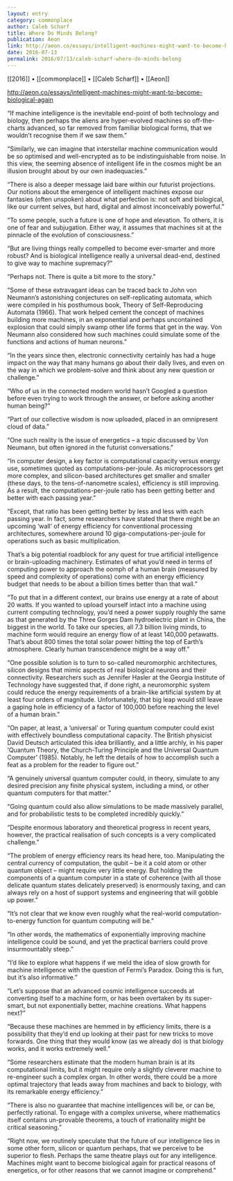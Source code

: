 ```yaml
---
layout: entry
category: commonplace
author: Caleb Scharf
title: Where Do Minds Belong?
publication: Aeon
link: http://aeon.co/essays/intelligent-machines-might-want-to-become-biological-again
date: 2016-07-13
permalink: 2016/07/13/caleb-scharf-where-do-minds-belong
---
```


[[2016]] • [[commonplace]] • [[Caleb Scharf]] • [[Aeon]]

http://aeon.co/essays/intelligent-machines-might-want-to-become-biological-again

“If machine intelligence is the inevitable end-point of both technology and biology, then perhaps the aliens are hyper-evolved machines so off-the-charts advanced, so far removed from familiar biological forms, that we wouldn’t recognise them if we saw them.”

“Similarly, we can imagine that interstellar machine communication would be so optimised and well-encrypted as to be indistinguishable from noise. In this view, the seeming absence of intelligent life in the cosmos might be an illusion brought about by our own inadequacies.”

“There is also a deeper message laid bare within our futurist projections. Our notions about the emergence of intelligent machines expose our fantasies (often unspoken) about what perfection is: not soft and biological, like our current selves, but hard, digital and almost inconceivably powerful.”

“To some people, such a future is one of hope and elevation. To others, it is one of fear and subjugation. Either way, it assumes that machines sit at the pinnacle of the evolution of consciousness.”

“But are living things really compelled to become ever-smarter and more robust? And is biological intelligence really a universal dead-end, destined to give way to machine supremacy?”

“Perhaps not. There is quite a bit more to the story.”

“Some of these extravagant ideas can be traced back to John von Neumann’s astonishing conjectures on self-replicating automata, which were compiled in his posthumous book, Theory of Self-Reproducing Automata (1966). That work helped cement the concept of machines building more machines, in an exponential and perhaps uncontained explosion that could simply swamp other life forms that get in the way. Von Neumann also considered how such machines could simulate some of the functions and actions of human neurons.”

“In the years since then, electronic connectivity certainly has had a huge impact on the way that many humans go about their daily lives, and even on the way in which we problem-solve and think about any new question or challenge.”

“Who of us in the connected modern world hasn’t Googled a question before even trying to work through the answer, or before asking another human being?”

“Part of our collective wisdom is now uploaded, placed in an omnipresent cloud of data.”

“One such reality is the issue of energetics – a topic discussed by Von Neumann, but often ignored in the futurist conversations.”

“In computer design, a key factor is computational capacity versus energy use, sometimes quoted as computations-per-joule. As microprocessors get more complex, and silicon-based architectures get smaller and smaller (these days, to the tens-of-nanometre scales), efficiency is still improving. As a result, the computations-per-joule ratio has been getting better and better with each passing year.”

“Except, that ratio has been getting better by less and less with each passing year. In fact, some researchers have stated that there might be an upcoming ‘wall’ of energy efficiency for conventional processing architectures, somewhere around 10 giga-computations-per-joule for operations such as basic multiplication.

That’s a big potential roadblock for any quest for true artificial intelligence or brain-uploading machinery. Estimates of what you’d need in terms of computing power to approach the oomph of a human brain (measured by speed and complexity of operations) come with an energy efficiency budget that needs to be about a billion times better than that wall.”

“To put that in a different context, our brains use energy at a rate of about 20 watts. If you wanted to upload yourself intact into a machine using current computing technology, you’d need a power supply roughly the same as that generated by the Three Gorges Dam hydroelectric plant in China, the biggest in the world. To take our species, all 7.3 billion living minds, to machine form would require an energy flow of at least 140,000 petawatts. That’s about 800 times the total solar power hitting the top of Earth’s atmosphere. Clearly human transcendence might be a way off.”

“One possible solution is to turn to so-called neuromorphic architectures, silicon designs that mimic aspects of real biological neurons and their connectivity. Researchers such as Jennifer Hasler at the Georgia Institute of Technology have suggested that, if done right, a neuromorphic system could reduce the energy requirements of a brain-like artificial system by at least four orders of magnitude. Unfortunately, that big leap would still leave a gaping hole in efficiency of a factor of 100,000 before reaching the level of a human brain.”

“On paper, at least, a ‘universal’ or Turing quantum computer could exist with effectively boundless computational capacity. The British physicist David Deutsch articulated this idea brilliantly, and a little archly, in his paper ‘Quantum Theory, the Church-Turing Principle and the Universal Quantum Computer’ (1985). Notably, he left the details of how to accomplish such a feat as a problem for the reader to figure out.”

“A genuinely universal quantum computer could, in theory, simulate to any desired precision any finite physical system, including a mind, or other quantum computers for that matter.”

“Going quantum could also allow simulations to be made massively parallel, and for probabilistic tests to be completed incredibly quickly.”

“Despite enormous laboratory and theoretical progress in recent years, however, the practical realisation of such concepts is a very complicated challenge.”

“The problem of energy efficiency rears its head here, too. Manipulating the central currency of computation, the qubit – be it a cold atom or other quantum object – might require very little energy. But holding the components of a quantum computer in a state of coherence (with all those delicate quantum states delicately preserved) is enormously taxing, and can always rely on a host of support systems and engineering that will gobble up power.”

“It’s not clear that we know even roughly what the real-world computation-to-energy function for quantum computing will be.”

“In other words, the mathematics of exponentially improving machine intelligence could be sound, and yet the practical barriers could prove insurmountably steep.”

“I’d like to explore what happens if we meld the idea of slow growth for machine intelligence with the question of Fermi’s Paradox. Doing this is fun, but it’s also informative.”

“Let’s suppose that an advanced cosmic intelligence succeeds at converting itself to a machine form, or has been overtaken by its super-smart, but not exponentially better, machine creations. What happens next?”

“Because these machines are hemmed in by efficiency limits, there is a possibility that they’d end up looking at their past for new tricks to move forwards. One thing that they would know (as we already do) is that biology works, and it works extremely well.”

“Some researchers estimate that the modern human brain is at its computational limits, but it might require only a slightly cleverer machine to re-engineer such a complex organ. In other words, there could be a more optimal trajectory that leads away from machines and back to biology, with its remarkable energy efficiency.”

“There is also no guarantee that machine intelligences will be, or can be, perfectly rational. To engage with a complex universe, where mathematics itself contains un-provable theorems, a touch of irrationality might be critical seasoning.”

“Right now, we routinely speculate that the future of our intelligence lies in some other form, silicon or quantum perhaps, that we perceive to be superior to flesh. Perhaps the same theatre plays out for any intelligence. Machines might want to become biological again for practical reasons of energetics, or for other reasons that we cannot imagine or comprehend.”
